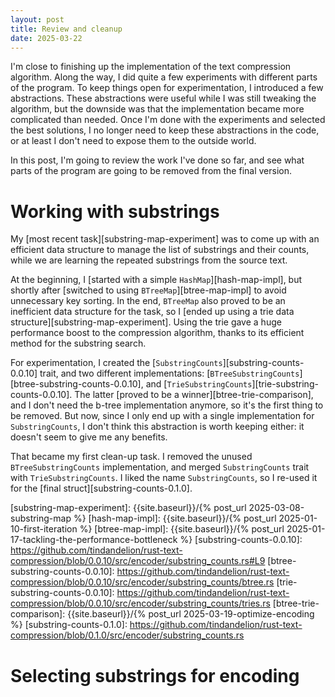 ```yaml
---
layout: post
title: Review and cleanup 
date: 2025-03-22
---
```


I'm close to finishing up the implementation of the text compression algorithm. Along the way, I did quite a few experiments with different parts of the program. To keep things open for experimentation, I introduced a few abstractions. These abstractions were useful while I was still tweaking the algorithm, but the downside was that the implementation became more complicated than needed. Once I'm done with the experiments and selected the best solutions, I no longer need to keep these abstractions in the code, or at least I don't need to expose them to the outside world. 

In this post, I'm going to review the work I've done so far, and see what parts of the program are going to be removed from the final version. 

# Working with substrings 

My [most recent task][substring-map-experiment] was to come up with an efficient data structure to manage the list of substrings and their counts, while we are learning the repeated substrings from the source text. 

At the beginning, I [started with a simple `HashMap`][hash-map-impl], but shortly after [switched to using `BTreeMap`][btree-map-impl] to avoid unnecessary key sorting. In the end, `BTreeMap` also proved to be an inefficient data structure for the task, so I [ended up using a trie data structure][substring-map-experiment]. Using the trie gave a huge performance boost to the compression algorithm, thanks to its efficient method for the substring search. 

For experimentation, I created the [`SubstringCounts`][substring-counts-0.0.10] trait, and two different implementations: [`BTreeSubstringCounts`][btree-substring-counts-0.0.10], and [`TrieSubstringCounts`][trie-substring-counts-0.0.10]. The latter [proved to be a winner][btree-trie-comparison], and I don't need the b-tree implementation anymore, so it's the first thing to be removed. But now, since I only end up with a single implementation for `SubstringCounts`, I don't think this abstraction is worth keeping either: it doesn't seem to give me any benefits. 

That became my first clean-up task. I removed the unused `BTreeSubstringCounts` implementation, and merged `SubstringCounts` trait with `TrieSubstringCounts`. I liked the name `SubstringCounts`, so I re-used it for the [final struct][substring-counts-0.1.0]. 

[substring-map-experiment]: {{site.baseurl}}/{% post_url 2025-03-08-substring-map %}
[hash-map-impl]: {{site.baseurl}}/{% post_url 2025-01-10-first-iteration %}
[btree-map-impl]: {{site.baseurl}}/{% post_url 2025-01-17-tackling-the-performance-bottleneck %}
[substring-counts-0.0.10]: https://github.com/tindandelion/rust-text-compression/blob/0.0.10/src/encoder/substring_counts.rs#L9
[btree-substring-counts-0.0.10]: https://github.com/tindandelion/rust-text-compression/blob/0.0.10/src/encoder/substring_counts/btree.rs
[trie-substring-counts-0.0.10]: https://github.com/tindandelion/rust-text-compression/blob/0.0.10/src/encoder/substring_counts/tries.rs
[btree-trie-comparison]: {{site.baseurl}}/{% post_url 2025-03-19-optimize-encoding %}
[substring-counts-0.1.0]: https://github.com/tindandelion/rust-text-compression/blob/0.1.0/src/encoder/substring_counts.rs

# Selecting substrings for encoding 









